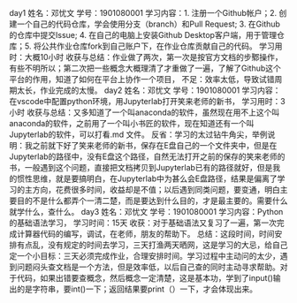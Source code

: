 day1
姓名：邓忧文
学号：1901080001
学习内容：1. 注册一个Github帐户；2. 创建一个自己的代码仓库，学会使用分支（branch）和Pull Request; 3. 在Github的仓库中提交Issue; 4. 在自己的电脑上安装Github Desktop客户端，用于管理仓库；5. 将公共作业仓库fork到自己账户下，在作业仓库贡献自己的代码。
学习用时：大概10小时
收获与总结：作业做了两次，第一次是按官方文档的步鄹操作，有些不明所以；第二次把一些概念大概理清了才重做了一遍，了解了Github这个平台的作用，知道了如何在平台上协作一个项目，
不足：效率太低，导致试错周期太长，作业完成的太慢。
day2
姓名：邓忧文
学号：1901080001
学习内容：在vscode中配置python环境，用Jupyterlab打开笑来老师的新书，
学习用时：3小时
收获与总结：又多知道了一个叫anaconda的软件，虽然现在用不上这个叫anaconda的软件，之前用了一个叫小书匠的软件，现在知道还有一个叫Jupyterlab的软件，可以打看.md 文件。
反省：学习的太过钻牛角尖，举例说明：我之前就下好了笑来老师的新书，保存在E盘自己的一个文件夹中，但是在Jupyterlab的路径中，没有E盘这个路径，自然无法打开之前的保存的笑来老师的书，一般遇到这个问题，直接把文档拷贝到Jupyterlab已有的路径就好，但是我的惯性思维，就是要搞明白，在Jupyterlab中为甚么会E盘路径，结果是偏离了学习的主方向，花费很多时间，收益却是不值；以后遇到同类问题，要变通，明白主要目的不是什么都弄个一清二楚，而是要达到什么目的，才是最主要的。需要什么就学什么，查什么。
day3
姓名：邓忧文
学号：1901080001
学习内容：Python的基础语法学习，
学习时间：15天
收获：对于基础语法又复习了一遍，第一次完成计算器代码的编写，调试，在老师，朋友的帮助下。
总结：这段时间，时间安排有点乱，没有规定的时间去学习，三天打渔两天晒网，这是学习的大忌，给自己定一个小目标：三天必须完成作业，合理安排时间。学习过程中主动问的太少，遇到问题闷头查文档是一个方法，但是效率低，以后自己查的同时主动寻求帮助。对于代码，如果出错要查概念，然后概念一定清楚，这是基本功，学到了input()输出的是字符串，要int()一下；返回结果要print（）一下，才会体现出来。